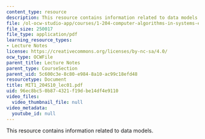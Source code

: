 ```yaml
---
content_type: resource
description: This resource contains information related to data models.
file: /ol-ocw-studio-app/courses/1-204-computer-algorithms-in-systems-engineering-spring-2010/96ec8bc50b874321f19dbe14df4e9110_MIT1_204S10_lec01.pdf
file_size: 250017
file_type: application/pdf
learning_resource_types:
- Lecture Notes
license: https://creativecommons.org/licenses/by-nc-sa/4.0/
ocw_type: OCWFile
parent_title: Lecture Notes
parent_type: CourseSection
parent_uid: 5c600c3e-8c80-e984-8a10-ac99c18efd48
resourcetype: Document
title: MIT1_204S10_lec01.pdf
uid: 96ec8bc5-0b87-4321-f19d-be14df4e9110
video_files:
  video_thumbnail_file: null
video_metadata:
  youtube_id: null
---
```

This resource contains information related to data models.